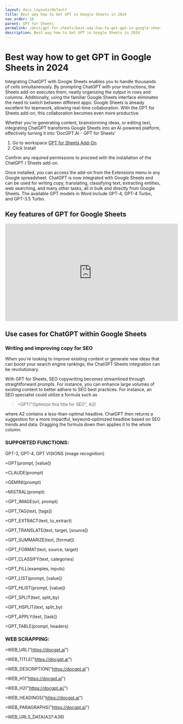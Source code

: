 ```yaml
---
layout: docs_layouts/default
title: Best way how to Get GPT in Google Sheets in 2024
nav_order: 16
parent: GPT for Sheets
permalink: /docs/gpt-for-sheets/best-way-how-to-get-gpt-in-google-sheets-in-2024
description: Best way how to Get GPT in Google Sheets in 2024
---
```


# Best way how to get GPT in Google Sheets in 2024


Integrating ChatGPT with Google Sheets enables you to handle thousands of cells simultaneously. By prompting ChatGPT with your instructions, the Sheets add-on executes them, neatly organizing the output in rows and columns. Additionally, using the familiar Google Sheets interface eliminates the need to switch between different apps. Google Sheets is already excellent for teamwork, allowing real-time collaboration. With the GPT for Sheets add-on, this collaboration becomes even more productive.

Whether you're generating content, brainstorming ideas, or editing text, integrating ChatGPT transforms Google Sheets into an AI-powered platform, effectively turning it into 'DocGPT.AI - GPT for Sheets'

1. Go to workspace <a href="https://workspace.google.com/marketplace/app/gpt_for_docs_sheets_forms_slides/466607203252" target="_blank">GPT for Sheets Add-On</a>
2. Click Install

Confirm any required permissions to proceed with the installation of the ChatGPT / Sheets add-on.

Once installed, you can access the add-on from the Extensions menu in any Google spreadsheet. ChatGPT is now integrated with Google Sheets and can be used for writing copy, translating, classifying text, extracting entities, web searching, and many other tasks, all in bulk and directly from Google Sheets. The available GPT models in Word include GPT-4, GPT-4 Turbo, and GPT-3.5 Turbo.

## Key features of GPT for Google Sheets

<iframe width="560" height="315" src="https://www.youtube.com/embed/Na-pVhwaq7s?si=-0DDzd5cyMg95s4A" title="YouTube video player" frameborder="0" allow="accelerometer; autoplay; clipboard-write; encrypted-media; gyroscope; picture-in-picture; web-share" referrerpolicy="strict-origin-when-cross-origin" allowfullscreen></iframe>


## Use cases for ChatGPT within Google Sheets

### Writing and improving copy for SEO
When you're looking to improve existing content or generate new ideas that can boost your search engine rankings, the ChatGPT Sheets integration can be revolutionary.

With GPT for Sheets, SEO copywriting becomes streamlined through straightforward prompts. For instance, you can enhance large volumes of existing content to better adhere to SEO best practices. For instance, an SEO specialist could utilize a formula such as

> =GPT("Optimize this title for SEO", A2) 

where A2 contains a less-than-optimal headline. ChatGPT then returns a suggestion for a more impactful, keyword-optimized headline based on SEO trends and data. Dragging the formula down then applies it to the whole column.

### SUPPORTED FUNCTIONS:

GPT-3, GPT-4, GPT VISIONS (image recognition)

=GPT(prompt, [value])

=CLAUDE(prompt)

=GEMINI(prompt)

=MISTRAL(prompt)

=GPT_IMAGE(url, prompt)

=GPT_TAG(text, [tags])

=GPT_EXTRACT(text, to_extract)

=GPT_TRANSLATE(text, target, [source])

=GPT_SUMMARIZE(text, [format])

=GPT_FORMAT(text, source, target)

=GPT_CLASSIFY(text, categories)

=GPT_FILL(examples, inputs)

=GPT_LIST(prompt, [value])

=GPT_HLIST(prompt, [value])

=GPT_SPLIT(text, split_by)

=GPT_HSPLIT(text, split_by)

=GPT_APPLY(text, [task])

=GPT_TABLE(prompt, headers)



### WEB SCRAPPING:

=WEB_URL("https://docgpt.ai")

=WEB_TITLE("https://docgpt.ai")

=WEB_DESCRIPTION("https://docgpt.ai")

=WEB_H1("https://docgpt.ai")

=WEB_H2("https://docgpt.ai/")

=WEB_HEADINGS("https://docgpt.ai")

=WEB_PARAGRAPHS("https://docgpt.ai")

=WEB_URLS_DATA(A37:A39)
